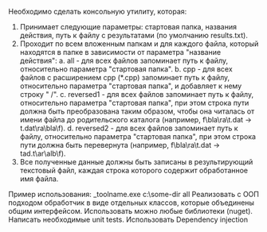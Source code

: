 Необходимо сделать консольную утилиту, которая:
  1. Принимает следующие параметры: стартовая папка, названия действия, путь к файлу с результатами (по умолчанию results.txt).
  2. Проходит по всем вложенным папкам и для каждого файла, который находятся в папке в зависимости от параметра "название действия":
      a. all - для всех файлов запоминает путь к файлу, относительно параметра "стартовая папка".
      b. срр - для всех файлов с расширением срр (*.срр) запоминает путь к файлу, относительно параметра "стартовая папка", и добавляет к нему строку " /".
      c. reversed1 - для всех файлов запоминает путь к файлу, относительно параметра "стартовая папка", при этом строка пути должна быть преобразована таким образом, чтобы она читалась от имени файла до родительского каталога (например, f\bla\ra\t.dat -> t.dat\ra\bla\f).
      d. reversed2 - для всех файлов запоминает путь к файлу, относительно параметра "стартовая папка", при этом строка пути должна быть перевернута (например, f\bla\ra\t.dat -> tad.t\ar\alb\f).
  3. Все полученные данные должны быть записаны в результирующий текстовый файл, каждая строка которого содержит обработанное имя файла.

Пример использования: _toolname.exe c:\some-dir all
Реализовать с ООП подходом обработчик в виде отдельных классов, которые объединены общим интерфейсом.
Использовать можно любые библиотеки (nuget).
Написать необходимые unit tests. Использовать Dependency injection
